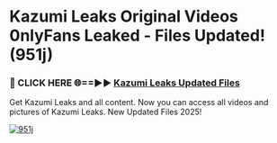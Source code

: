 # Kazumi Leaks Original Videos 0nlyFans Leaked - Files Updated! (951j)

<h3>🔴 CLICK HERE 🌐==►► <a href="https://tinyurl.com/2wckxsce" rel="nofollow">Kazumi Leaks Updated Files</a></h3>

Get Kazumi Leaks and all content. Now you can access all videos and pictures of Kazumi Leaks. New Updated Files 2025!

[![951j](https://i.imgur.com/AFduVYN.gif)](https://tinyurl.com/2wckxsce)
